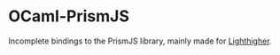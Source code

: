# OCaml-PrismJS

Incomplete bindings to the PrismJS library, mainly made for [Lighthigher](https://github.com/panglesd/lighthigher).
